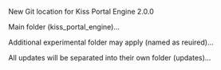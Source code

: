 New Git location for Kiss Portal Engine 2.0.0

Main folder (kiss_portal_engine)... 

Additional experimental folder may apply (named as reuired)...

All updates will be separated into their own folder (updates)...

